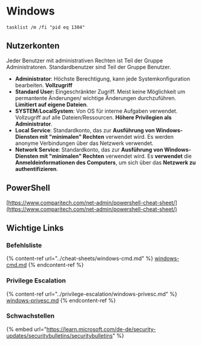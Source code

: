 # Windows

```shell-session
tasklist /m /fi "pid eq 1304"
```



## Nutzerkonten

Jeder Benutzer mit administrativen Rechten ist Teil der Gruppe Administratoren. Standardbenutzer sind Teil der Gruppe Benutzer.

* **Administrator**: Höchste Berechtigung, kann jede Systemkonfiguration bearbeiten. **Vollzugriff**
* **Standard User:** Eingeschränkter Zugriff. Meist keine Möglichkeit um permantente Änderungen/ wichtige Änderungen durchzuführen. **Limitiert auf eigene Dateien**.
* **SYSTEM**/**LocalSystem**: Von OS für interne Aufgaben verwendet. Vollzugriff auf alle Dateien/Ressourcen. **Höhere Privilegien als Administrator**.
* **Local Service**: Standardkonto, das zur **Ausführung von Windows-Diensten mit "minimalen" Rechten** verwendet wird. Es werden anonyme Verbindungen über das Netzwerk verwendet.
* **Network Service**: Standardkonto, das zur **Ausführung von Windows-Diensten mit "minimalen" Rechten** verwendet wird. Es **verwendet** die **Anmeldeinformationen des Computers**, um sich über das **Netzwerk zu authentifizieren**.

## PowerShell

[https://www.comparitech.com/net-admin/powershell-cheat-sheet/](https://www.comparitech.com/net-admin/powershell-cheat-sheet/)



## Wichtige Links

### Befehlsliste

{% content-ref url="../cheat-sheets/windows-cmd.md" %}
[windows-cmd.md](windows-cmd.md)
{% endcontent-ref %}

### Privilege Escalation

{% content-ref url="../privilege-escalation/windows-privesc.md" %}
[windows-privesc.md](windows-privesc.md)
{% endcontent-ref %}

### Schwachstellen

{% embed url="https://learn.microsoft.com/de-de/security-updates/securitybulletins/securitybulletins" %}
